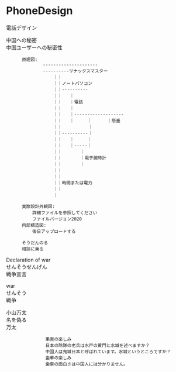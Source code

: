 # PhoneDesign
電話デザイン

中国への秘密</br>
中国ユーザーへの秘密性</br>

          原理図:
                  ---------------------
                  ----------リナックスマスター
                      ｜｜
                      ｜｜ノートパソコン
                      ｜｜----------
                      ｜｜   ｜
                      ｜｜   ｜電話
                      ｜｜   ｜
                      ｜｜   ｜-------------------
                      ｜｜   ｜     ｜      ｜懸垂
                      ｜｜          ｜
                      ｜｜----------｜
                      ｜｜   ｜     ｜
                      ｜｜   ｜-----｜
                      ｜｜       ｜
                      ｜｜       ｜電子腕時計
                      ｜｜       ｜
                      ｜｜　　　　
                      ｜｜
                      ｜｜時間または電力
                      ｜｜
                      ｜
      
          実際設計外観図:      
              詳細ファイルを参照してください
              ファイルバージョン2020
          内部構造図:
              後日アップロードする
          
          そうだんのる
          相談に乗る



Declaration of war</br>
せんそうせんげん</br>
戦争宣言</br>

war</br>
せんそう</br>
戦争</br>

小山万太</br>
名を偽る</br>
万太</br>

                   果実の楽しみ
                   日本の除隊の老兵は水戸の黄門と水城を述べますか？
                   中国人は鬼城日本と呼ばれています。水城というところですか？
                   歯車の楽しみ                         
                   歯車の面白さは中国人には分かりません。



